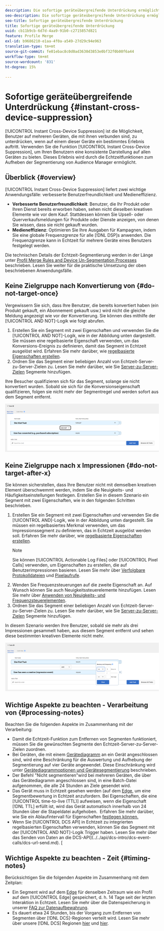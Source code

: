 ```yaml
---
description: Die sofortige geräteübergreifende Unterdrückung ermöglicht das Unterdrücken von Benutzern auf mehreren Geräten, mit denen sie verbunden sind, sobald ein bestimmtes Erlebnis auf einem dieser Geräte eintritt. Mithilfe der sofortigen geräteübergreifenden Unterdrückung können Sie für Ihre Benutzer geräteübergreifend ein konsistentes Erlebnis bereitstellen. Dieses Erlebnis wird durch die Echtzeitfunktionen zum Aufheben der Segmentierung von Audience Manager ermöglicht.
seo-description: Die sofortige geräteübergreifende Unterdrückung ermöglicht das Unterdrücken von Benutzern auf mehreren Geräten, mit denen sie verbunden sind, sobald ein bestimmtes Erlebnis auf einem dieser Geräte eintritt. Mithilfe der sofortigen geräteübergreifenden Unterdrückung können Sie für Ihre Benutzer geräteübergreifend ein konsistentes Erlebnis bereitstellen. Dieses Erlebnis wird durch die Echtzeitfunktionen zum Aufheben der Segmentierung von Audience Manager ermöglicht.
seo-title: Sofortige geräteübergreifende Unterdrückung
title: Sofortige geräteübergreifende Unterdrückung
uuid: cb11b9cb-6d7d-4aa9-91b0-c2715857d821
feature: Profile Merge
exl-id: b9686210-e1aa-4f0a-a549-27d29c94e963
translation-type: tm+mt
source-git-commit: fe01ebac8c0d0ad3630d3853e0bf32f0b00f6a44
workflow-type: tm+mt
source-wordcount: '831'
ht-degree: 15%

---
```


# Sofortige geräteübergreifende Unterdrückung {#instant-cross-device-suppression}

[!UICONTROL Instant Cross-Device Suppression] ist die Möglichkeit, Benutzer auf mehreren Geräten, die mit ihnen verbunden sind, zu unterdrücken, wenn auf einem dieser Geräte ein bestimmtes Erlebnis auftritt. Verwenden Sie die Funktion [!UICONTROL Instant Cross-Device Suppression], um Ihren Benutzern eine konsistente Darstellung auf allen Geräten zu bieten. Dieses Erlebnis wird durch die Echtzeitfunktionen zum Aufheben der Segmentierung von Audience Manager ermöglicht.

## Überblick {#overview}

[!UICONTROL Instant Cross-Device Suppression] liefert zwei wichtige Anwendungsfälle: verbesserte Benutzerfreundlichkeit und Medieneffizienz.

* **Verbesserte Benutzerfreundlichkeit**: Benutzer, die Ihr Produkt oder Ihren Dienst bereits erworben haben, sehen nicht dieselben kreativen Elemente wie vor dem Kauf. Stattdessen können Sie Upsell- oder Querverkaufsmeldungen für Produkte oder Dienste anzeigen, von denen Sie wissen, dass sie nicht gekauft wurden.
* **Medieneffizienz**: Optimieren Sie Ihre Ausgaben für Kampagnen, indem Sie eine globale Frequenzgrenze für alle  [!DNL DSP]s anwenden. Die Frequenzgrenze kann in Echtzeit für mehrere Geräte eines Benutzers festgelegt werden.

Die technischen Details der Echtzeit-Segmentierung werden in der Länge unter [Profil Merge Rules and Device Un-Segmentation Processes](merge-rule-unsegment.md) beschrieben. Lesen Sie weiter für die praktische Umsetzung der oben beschriebenen Anwendungsfälle.

## Keine Zielgruppe nach Konvertierung von {#do-not-target-once}

Vergewissern Sie sich, dass Ihre Benutzer, die bereits konvertiert haben (ein Produkt gekauft, ein Abonnement gekauft usw.) wird nicht die gleiche Meldung angezeigt wie vor der Konvertierung. Sie können dies mithilfe der [!UICONTROL AND NOT]-Logik wie folgt abrufen.

1. Erstellen Sie ein Segment mit zwei Eigenschaften und verwenden Sie die [!UICONTROL AND NOT]-Logik, wie in der Abbildung unten dargestellt. Sie müssen eine regelbasierte Eigenschaft verwenden, um das Konversions-Ereignis zu definieren, damit das Segment in Echtzeit ausgelöst wird. Erfahren Sie mehr darüber, wie [regelbasierte Eigenschaften erstellen](../traits/create-onboarded-rule-based-traits.md).
2. Ordnen Sie das Segment einer beliebigen Anzahl von Echtzeit-Server-zu-Server-Zielen zu. Lesen Sie mehr darüber, wie Sie [Server-zu-Server-Zielen](../destinations/add-edit-segments.md) Segmente hinzufügen.

Ihre Besucher qualifizieren sich für das Segment, solange sie nicht konvertiert wurden. Sobald sie sich für die Konversionseigenschaft qualifizieren, folgen sie nicht mehr der Segmentregel und werden sofort aus dem Segment entfernt.

![](assets/and_not_use_case.png)

## Keine Zielgruppe nach x Impressionen {#do-not-target-after-x}

Sie können sicherstellen, dass Ihre Benutzer nicht mit demselben kreativen Element überschwemmt werden, indem Sie die Neuigkeits- und Häufigkeitseinstellungen festlegen. Erstellen Sie in diesem Szenario ein Segment mit zwei Eigenschaften, wie in den folgenden Schritten beschrieben.

1. Erstellen Sie ein Segment mit zwei Eigenschaften und verwenden Sie die [!UICONTROL AND]-Logik, wie in der Abbildung unten dargestellt. Sie müssen ein regelbasiertes Merkmal verwenden, um das Impressionssegment zu definieren, das in Echtzeit ausgelöst werden soll. Erfahren Sie mehr darüber, wie [regelbasierte Eigenschaften erstellen](../traits/create-onboarded-rule-based-traits.md).
   >[!NOTE]
   >
   >Sie können [!UICONTROL Actionable Log Files] oder [!UICONTROL Pixel Calls] verwenden, um Eigenschaften zu erstellen, die auf Benutzerimpressionen basieren. Lesen Sie mehr über [Verfolgbare Protokolldateien](../../integration/media-data-integration/actionable-log-files.md) und [Pixelaufrufe](../../integration/media-data-integration/impression-data-pixels.md).
2. Wenden Sie Frequenzsteuerungen auf die zweite Eigenschaft an. Auf Wunsch können Sie auch Neuigkeitssteuerelemente hinzufügen. Lesen Sie mehr über [Anwenden von Neuigkeits- und Frequenzsteuerelementen](../segments/recency-and-frequency.md).
3. Ordnen Sie das Segment einer beliebigen Anzahl von Echtzeit-Server-zu-Server-Zielen zu. Lesen Sie mehr darüber, wie Sie [Server-zu-Server-Zielen](../destinations/add-edit-segments.md) Segmente hinzufügen.

In diesem Szenario werden Ihre Benutzer, sobald sie mehr als drei Impressionen gesammelt haben, aus diesem Segment entfernt und sehen diese bestimmten kreativen Elemente nicht mehr.

![](assets/impressions_use_case.png)

## Wichtige Aspekte zu beachten - Verarbeitung von {#processing-notes}

Beachten Sie die folgenden Aspekte im Zusammenhang mit der Verarbeitung:

* Damit die Echtzeit-Funktion zum Entfernen von Segmenten funktioniert, müssen Sie die gewünschten Segmente den Echtzeit-Server-zu-Server-Zielen zuordnen.
* Bei Geräten, die mit einem [Gerätediagramm](profile-link-use-case.md#recommendations) an ein Gerät angeschlossen sind, wird eine Beschränkung für die Auswertung und Aufhebung der Segmentierung auf vier Geräte angewendet. Diese Einschränkung wird unter [Gerätediagrammoptionen und Gerätesegmentierung](merge-rule-unsegment.md#device-graph-options-unsegmentation) beschrieben. &#x200B;
* Der Befehl &quot;Nicht segmentieren&quot;wird bei mehreren Geräten, die über das Gerätediagramm angeschlossen sind, in eine Batch-Datei aufgenommen, die alle 24 Stunden an Ziele gesendet wird.
* Das Gerät muss in Echtzeit gesehen werden (auf dem [Edge](../../reference/system-components/components-edge.md), um eine Segmentbewertung in Echtzeit anzufordern. Bei Eigenschaften, die eine [!UICONTROL time-to-live (TTL)] aufweisen, wenn die Eigenschaft [!DNL TTL] erfüllt ist, wird das Gerät automatisch innerhalb von 24 Stunden über die Stapeldatei aufgehoben. &#x200B; Erfahren Sie mehr darüber, wie Sie ein Ablaufintervall für Eigenschaften [festlegen können.](../traits/create-onboarded-rule-based-traits.md#set-expiration-interval)
* Wenn Sie [!UICONTROL DCS API] in Echtzeit zu integrierten regelbasierten Eigenschaften verwenden, können Sie das Segment mit der [!UICONTROL AND NOT]-Logik Trigger haben. Lesen Sie mehr über das Senden von Daten an die DCS-API](../../api/dcs-intro/dcs-event-calls/dcs-url-send.md). &#x200B;[

## Wichtige Aspekte zu beachten - Zeit {#timing-notes}

Berücksichtigen Sie die folgenden Aspekte im Zusammenhang mit dem Zeitplan:

* Ein Segment wird auf dem [Edge](../../reference/system-components/components-edge.md) für denselben Zeitraum wie ein Profil auf dem [!UICONTROL Edge] gespeichert, d. h. 14 Tage seit der letzten Interaktion in Echtzeit. Lesen Sie mehr über die Datenspeicherung in unserer [FAQ zur Datenaufbewahrung](../../faq/faq-privacy.md#data-retention-faq).
* Es dauert etwa 24 Stunden, bis der Vorgang zum Entfernen von Segmenten über [!DNL DCS]-Regionen verteilt wird. Lesen Sie mehr über unsere [!DNL DCS] Regionen [hier](../..//reference/system-components/components-data-collection.md) und [hier](../../api/dcs-intro/dcs-api-reference/dcs-regions.md).
